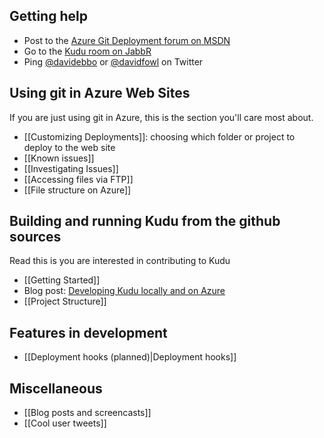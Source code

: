 ## Getting help

* Post to the [Azure Git Deployment forum on MSDN](http://social.msdn.microsoft.com/Forums/en-US/azuregit)
* Go to the [Kudu room on JabbR](http://jabbr.net/#/rooms/kudu)
* Ping [@davidebbo](https://twitter.com/davidebbo) or [@davidfowl](https://twitter.com/davidfowl) on Twitter


## Using git in Azure Web Sites

If you are just using git in Azure, this is the section you'll care most about.

* [[Customizing Deployments]]: choosing which folder or project to deploy to the web site
* [[Known issues]]
* [[Investigating Issues]]
* [[Accessing files via FTP]]
* [[File structure on Azure]]


## Building and running Kudu from the github sources

Read this is you are interested in contributing to Kudu

* [[Getting Started]]
* Blog post: [Developing Kudu locally and on Azure](http://blog.davidebbo.com/2012/06/developing-kudu-locally-and-on-azure.html)
* [[Project Structure]]


## Features in development

* [[Deployment hooks (planned)|Deployment hooks]]


## Miscellaneous

* [[Blog posts and screencasts]]
* [[Cool user tweets]]
